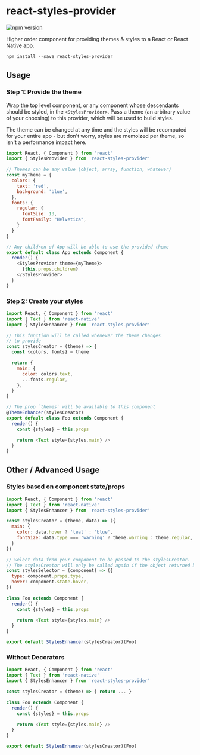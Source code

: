 react-styles-provider
=====================

[![npm version](https://img.shields.io/npm/v/react-styles-provider.svg?style=flat-square)](https://www.npmjs.com/package/react-styles-provider)

Higher order component for providing themes & styles to a React or React Native app.

```js
npm install --save react-styles-provider
```

## Usage

### Step 1: Provide the theme

Wrap the top level component, or any component whose descendants should be styled, in the `<StylesProvider>`. Pass a theme (an arbitrary value of your choosing) to this provider, which will be used to build styles.

The theme can be changed at any time and the styles will be recomputed for your entire app - but don't worry, styles are memoized per theme, so isn't a performance impact here.

```js
import React, { Component } from 'react'
import { StylesProvider } from 'react-styles-provider'

// Themes can be any value (object, array, function, whatever)
const myTheme = {
  colors: {
    text: 'red',
    background: 'blue',
  },
  fonts: {
    regular: {
      fontSize: 13,
      fontFamily: "Helvetica",
    }
  }
}

// Any children of App will be able to use the provided theme
export default class App extends Component {
  render() {
    <StylesProvider theme={myTheme}>
      {this.props.children}
    </StylesProvider>
  }
}
```

### Step 2: Create your styles

```js
import React, { Component } from 'react'
import { Text } from 'react-native'
import { StylesEnhancer } from 'react-styles-provider'

// This function will be called whenever the theme changes
// to provide
const stylesCreator = (theme) => {
  const {colors, fonts} = theme

  return {
    main: {
      color: colors.text,
      ...fonts.regular,
    },
  }
}

// The prop `themes` will be available to this component
@ThemeEnhancer(stylesCreator)
export default class Foo extends Component {
  render() {
    const {styles} = this.props

    return <Text style={styles.main} />
  }
}
```

## Other / Advanced Usage

### Styles based on component state/props

```js
import React, { Component } from 'react'
import { Text } from 'react-native'
import { StylesEnhancer } from 'react-styles-provider'

const stylesCreator = (theme, data) => ({
  main: {
    color: data.hover ? 'teal' : 'blue',
    fontSize: data.type === 'warning' ? theme.warning : theme.regular,
  }
})

// Select data from your component to be passed to the stylesCreator.
// The stylesCreator will only be called again if the object returned by this function changes (determined by shallow comparison)
const stylesSelector = (component) => ({
  type: component.props.type,
  hover: component.state.hover,
})

class Foo extends Component {
  render() {
    const {styles} = this.props

    return <Text style={styles.main} />
  }
}

export default StylesEnhancer(stylesCreator)(Foo)
```

### Without Decorators

```js
import React, { Component } from 'react'
import { Text } from 'react-native'
import { StylesEnhancer } from 'react-styles-provider'

const stylesCreator = (theme) => { return ... }

class Foo extends Component {
  render() {
    const {styles} = this.props

    return <Text style={styles.main} />
  }
}

export default StylesEnhancer(stylesCreator)(Foo)
```
